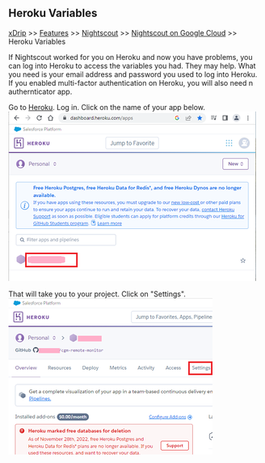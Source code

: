 ## Heroku Variables
[xDrip](../../README.md) >> [Features](../Features_page) >> [Nightscout](../Nightscout_page) >> [Nightscout on Google Cloud](./GoogleCloud) >> Heroku Variables  
  
If Nightscout worked for you on Heroku and now you have problems, you can log into Heroku to access the variables you had.  They may help.  What you need is your email address and password you used to log into Heroku.  If you enabled multi-factor authentication on Heroku, you will also need n authernticator app.  
  
Go to [Heroku](https://www.heroku.com/).  Log in.  Click on the name of your app below.  
![](./images/HerokuLoggedIn.png)  
  
That will take you to your project.  Click on "Settings".  
![](./images/HerokuSettingsClick.png)   
  
